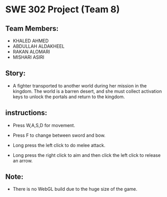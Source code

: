 # SWE 302 Project (Team 8)



## Team Members:

- KHALED AHMED 
- ABDULLAH ALDAKHEEL
- RAKAN ALOMARI
- MISHARI ASIRI



## Story:

- A fighter transported to another world during her mission in the kingdom. The world is a barren desert, and she must collect activation keys to unlock the portals and return to the kingdom.



## instructions:

- Press W,A,S,D for movement.

- Press F to change between sword and bow.

- Long press the left click to do melee attack.

- Long press the right click to aim and then click the left click to release an arrow.



## Note:
- There is no WebGL build due to the huge size of the game.
